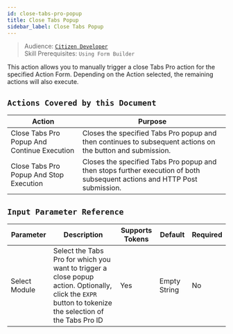 ```yaml
---
id: close-tabs-pro-popup
title: Close Tabs Popup
sidebar_label: Close Tabs Popup
---
```


> Audience: [`Citizen Developer`](/docs/audience#citizen-developers)<br/>
> Skill Prerequisites: `Using Form Builder`

This action allows you to manually trigger a close Tabs Pro action for the specified Action Form. Depending on the Action selected, the remaining actions will also execute.

## `Actions Covered by this Document`

| Action | Purpose |
| -- | -- |
| Close Tabs Pro Popup And Continue Execution | Closes the specified Tabs Pro popup and then continues to subsequent actions on the button and submission. |
| Close Tabs Pro Popup And Stop Execution | Closes the specified Tabs Pro popup and then stops further execution of both subsequent actions and HTTP Post submission. |

## `Input Parameter Reference`

| Parameter | Description | Supports Tokens | Default | Required |
| -- | -- | -- | -- | -- |
| Select Module | Select the Tabs Pro for which you want to trigger a close popup action. Optionally, click the `EXPR` button to tokenize the selection of the Tabs Pro ID| Yes | Empty String | No |
